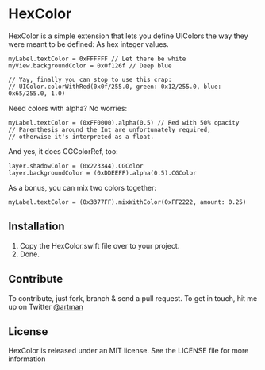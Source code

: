 HexColor
========

HexColor is a simple extension that lets you define UIColors the way they were meant to be defined: As hex integer
values.

```
myLabel.textColor = 0xFFFFFF // Let there be white
myView.backgroundColor = 0x0f126f // Deep blue

// Yay, finally you can stop to use this crap:
// UIColor.colorWithRed(0x0f/255.0, green: 0x12/255.0, blue: 0x65/255.0, 1.0)

```

Need colors with alpha? No worries:

```
myLabel.textColor = (0xFF0000).alpha(0.5) // Red with 50% opacity
// Parenthesis around the Int are unfortunately required, 
// otherwise it's interpreted as a float.

```

And yes, it does CGColorRef, too:

```
layer.shadowColor = (0x223344).CGColor
layer.backgroundColor = (0xDDEEFF).alpha(0.5).CGColor

```

As a bonus, you can mix two colors together:

```
myLabel.textColor = (0x3377FF).mixWithColor(0xFF2222, amount: 0.25)

```

Installation
------------
1. Copy the HexColor.swift file over to your project.
2. Done.

Contribute
----------
To contribute, just fork, branch & send a pull request. To get in touch, hit me up on Twitter [@artman](http://twitter.com/artman)

License
-------
HexColor is released under an MIT license. See the LICENSE file for more information
